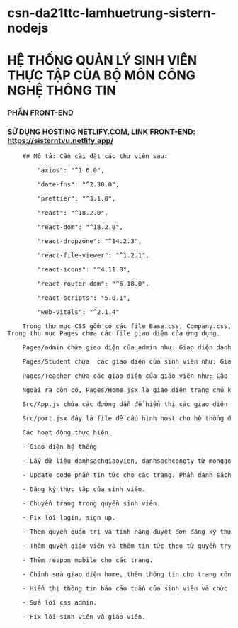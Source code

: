 # csn-da21ttc-lamhuetrung-sistern-nodejs
# HỆ THỐNG QUẢN LÝ SINH VIÊN THỰC TẬP CỦA BỘ MÔN CÔNG NGHỆ THÔNG TIN <br>
### PHẦN FRONT-END
### SỬ DỤNG HOSTING NETLIFY.COM, LINK FRONT-END: https://sisterntvu.netlify.app/
  <pre>
    ## Mô tả: Cần cài đặt các thư viên sau: <br>
        "axios": "^1.6.0",<br>
        "date-fns": "^2.30.0",<br>
        "prettier": "^3.1.0",<br>
        "react": "^18.2.0",<br>
        "react-dom": "^18.2.0",<br>
        "react-dropzone": "^14.2.3",<br>
        "react-file-viewer": "^1.2.1",<br>
        "react-icons": "^4.11.0",<br>
        "react-router-dom": "^6.18.0",<br>
        "react-scripts": "5.0.1",<br>
        "web-vitals": "^2.1.4"<br>
    Trong thư mục CSS gồm có các file Base.css, Company.css, Login.css,  Responsive.css, Student.css, Teacher.css, Admin.css được sự dụng để định dạng và trang trí nội dung của giao diện ứng dụng.
Trong thu mục Pages chứa các file giao diện của ứng dụng.<br>
    Pages/admin chứa giao diện của admin như: Giao diện danh sách công ty (Congty.jsx), giao diện đợt thực tập (dotthuctap.jsx), giao diện giáo viên (giaovien.jsx), giao diện quản lý đợt thực tập (quanlydotthuctap.jsx), giao diện quản lý thực tập (quanlythuctap.jsx), giao diện danh sách sinh viên (sinhvien.jsx), giao diện thêm công ty (themcongty.jsx), giao diện thêm dữ liệu đợt thực tập (themdulieudotthuctap.jsx), giao diện chi tiết đơn đăng ký (thongtindangky.jsx), giao diện tin tức (tintuc.jsx).<br>
    Pages/Student chứa  các giao diện của sinh viên như: Giao diện đơn đăng ký (dondangky.jsx), giao diện thực tập (thuctap.jsx), giao diện tin tức (tintuc.jsx).<br>
    Pages/Teacher chứa các giao diện của giáo viên như: Cập nhật thông tin (dangkythongtin.jsx), theo dõi thực tập (quanlythuctap.jsx), giao diện danh sách sinh viên (sinhvien.jsx), giao diện chi tiết đơn đăng ký (thongtindangky.jsx), giao diện xem báo cáo (xembaocao.jsx), giao diện tin tức (tintuc.jsx).<br>
    Ngoài ra còn có, Pages/Home.jsx là giao diện trang chủ khi sử dụng ứng dụng, Pages/Login.jsx là giao diện đăng nhập/đăng ký của ứng dụng và Pages/xulylogin.jsx là giao diện xử lý quá trình đăng nhập. <br>
    Src/App.js chứa các đường dẫn để hiển thị các giao diện trong Pages.<br>
    Src/port.jsx đây là file để cấu hình host cho hệ thống để kết nối với back-end.<br>
    Các hoạt động thực hiện: <br>
    - Giao diện hệ thống <br>
    - Lấy dữ liệu danhsachgiaovien, danhsachcongty từ monggoDB bằng axios. <br>
    - Update code phần tin tức cho các trang. Phần danh sách cán bộ hướng dẫn, danh sách công ty cho sinh viên <br>
    - Đăng ký thực tập của sinh viên.<br>
    - Chuyển trang trong quyền sinh viên.<br>
    - Fix lỗi login, sign up.<br>
    - Thêm quyền quản trị và tính năng duyệt đơn đăng ký thực tập.<br>
    - Thêm quyền giáo viên và thêm tin tức theo từ quyền try cập. <br>
    - Thêm respon mobile cho các trang.<br>
    - Chỉnh sửa giao diện home, thêm thông tin cho trang công ty - thực tập - sinh viên, chỉnh sửa logic đăng ký thực tập với công ty, chức năng thêm file báo cáo của sinh viên.<br>
    - Hiển thị thông tin báo cáo tuần của sinh viên và chức năng tải file báo cáo về máy.<br>
    - Sửa lỗi css admin.<br>
    - Fix lỗi sinh viên và giáo viên.<br>
